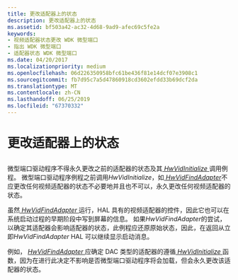 ```yaml
---
title: 更改适配器上的状态
description: 更改适配器上的状态
ms.assetid: bf503a42-ac32-4d68-9ad9-afec69c5fe2a
keywords:
- 视频适配器状态更改 WDK 微型端口
- 指出 WDK 微型端口
- 适配器状态 WDK 微型端口
ms.date: 04/20/2017
ms.localizationpriority: medium
ms.openlocfilehash: 06d226350958bfc61be436f81e14dcf07e3908c1
ms.sourcegitcommit: fb7d95c7a5d47860918cd3602efdd33b69dcf2da
ms.translationtype: MT
ms.contentlocale: zh-CN
ms.lasthandoff: 06/25/2019
ms.locfileid: "67370332"
---
```

# <a name="changing-state-on-the-adapter"></a>更改适配器上的状态


## <span id="ddk_changing_state_on_the_adapter_gg"></span><span id="DDK_CHANGING_STATE_ON_THE_ADAPTER_GG"></span>


微型端口驱动程序不得永久更改之前的适配器的状态及其[ *HwVidInitialize* ](https://docs.microsoft.com/windows-hardware/drivers/ddi/content/video/nc-video-pvideo_hw_initialize)调用例程。 微型端口驱动程序例程之前调用*HwVidInitialize*，如[ *HwVidFindAdapter*](https://docs.microsoft.com/windows-hardware/drivers/ddi/content/video/nc-video-pvideo_hw_find_adapter)不应更改任何视频适配器的状态不必要地并且也不可以，永久更改任何视频适配器的状态。

虽然[ *HwVidFindAdapter* ](https://docs.microsoft.com/windows-hardware/drivers/ddi/content/video/nc-video-pvideo_hw_find_adapter)运行，HAL 具有的视频适配器的控件，因此它也可以在系统启动过程的早期阶段中写到屏幕的信息。 如果*HwVidFindAdapter*的尝试，以确定其适配器会影响适配器的状态，此例程应还原原始状态，因此，在返回从立即*HwVidFindAdapter* HAL 可以继续显示启动消息。

例如， [ *HwVidFindAdapter* ](https://docs.microsoft.com/windows-hardware/drivers/ddi/content/video/nc-video-pvideo_hw_find_adapter)应确定 DAC 类型的适配器的遵循[ *HwVidInitialize* ](https://docs.microsoft.com/windows-hardware/drivers/ddi/content/video/nc-video-pvideo_hw_initialize)函数，因为在进行此决定不影响是否微型端口驱动程序将会加载，但会永久更改该适配器的状态。

 

 





